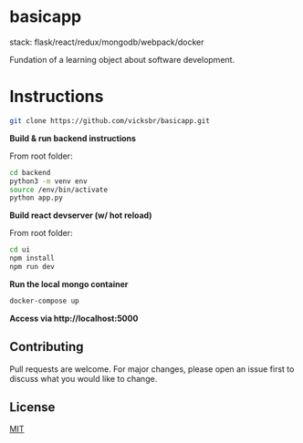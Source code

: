 # basicapp

stack: flask/react/redux/mongodb/webpack/docker

Fundation of a learning object about software development.


# Instructions

```bash
git clone https://github.com/vicksbr/basicapp.git
```

**Build & run backend instructions**

From root folder:

```bash
cd backend
python3 -m venv env
source /env/bin/activate
python app.py
```

**Build react devserver (w/ hot reload)**

From root folder:

```bash
cd ui
npm install
npm run dev
```

**Run the local mongo container**

```bash
docker-compose up
```
**Access via http://localhost:5000**

## Contributing
Pull requests are welcome. For major changes, please open an issue first to discuss what you would like to change.

## License
[MIT](https://choosealicense.com/licenses/mit/)


